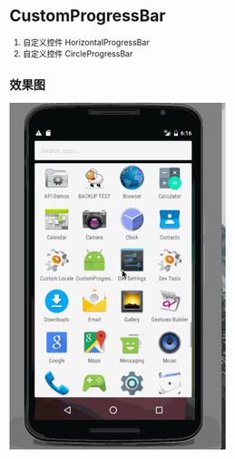 # CustomProgressBar
1. 自定义控件 HorizontalProgressBar
2. 自定义控件 CircleProgressBar

## 效果图

 ![Screenshots](https://github.com/dangxy/CustomProgressBar/blob/master/gif/ProgressBar.gif)



